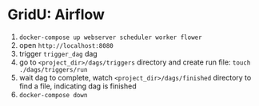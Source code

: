 GridU: Airflow
===

1) `docker-compose up webserver scheduler worker flower` 
2) open `http://localhost:8080`
3) trigger `trigger_dag` dag
4) go to `<project_dir>/dags/triggers` directory and create run file:
   `touch ./dags/triggers/run`
5) wait dag to complete, watch `<project_dir>/dags/finished` directory to find a file,
   indicating dag is finished 
6) `docker-compose down`